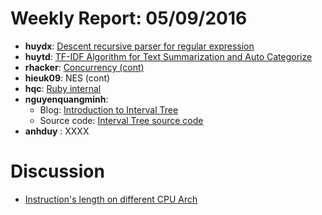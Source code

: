 # Weekly Report: 05/09/2016

- **huydx**: [Descent recursive parser for regular expression](https://gist.github.com/huydx/7255082437ca00250cec1e14f163fe46)
- **huytd**: [TF-IDF Algorithm for Text Summarization and Auto Categorize](https://github.com/huytd/til/blob/master/machine-learning/tf-idf.md)
- **rhacker**: [Concurrency (cont)](https://gist.github.com/rhacker/a8f71f6e3a64e15526e6533b55b42512)
- **hieuk09**: NES (cont)
- **hqc**: [Ruby internal](http://kipalog.com/posts/Ruby-Internal---Code-Ruby-cua-ban-duoc-thuc-thi-nhu-the-nao--Phan-1)
- **nguyenquangminh**:
  * Blog: [Introduction to Interval Tree](https://github.com/nguyenquangminh0711/til/blob/master/introduction-to-interval-tree.md)
  * Source code: [Interval Tree source code](https://github.com/nguyenquangminh0711/til/blob/master/introduction-to-interval-tree/interval_tree.rb)
- **anhduy** : XXXX

# Discussion

- [Instruction's length on different CPU Arch](https://cdn.rawgit.com/ruby-vietnam/hardcore-rule/master/conversations/conversation-kiennt-09052016.html)

